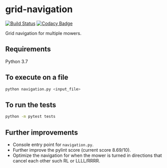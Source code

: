 # grid-navigation

[![Build Status](https://travis-ci.org/tayciryahmed/grid-navigation.svg?branch=master)](https://travis-ci.org/tayciryahmed/grid-navigation)
[![Codacy Badge](https://api.codacy.com/project/badge/Grade/8bb6f8af62004bb9b9179ac840cf702b)](https://app.codacy.com/manual/tayciryahmed/grid-navigation?utm_source=github.com&utm_medium=referral&utm_content=tayciryahmed/grid-navigation&utm_campaign=Badge_Grade_Dashboard)

Grid navigation for multiple mowers.

## Requirements 

Python 3.7

## To execute on a file

```bash
python navigation.py <input_file>
```

## To run the tests

```bash
python -m pytest tests
```

## Further improvements

  * Console entry point for `navigation.py`.
  * Further improve the pylint score (current score 8.69/10).
  * Optimize the navigation for when the mower is turned in directions that cancel each other such RL or LLLL/RRRR. 
